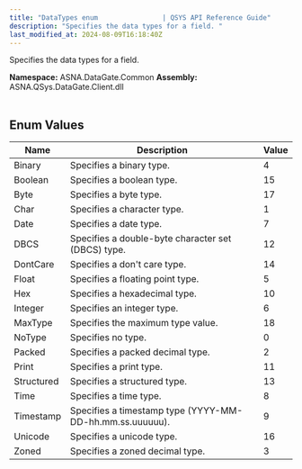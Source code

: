 ```yaml
---
title: "DataTypes enum                | QSYS API Reference Guide"
description: "Specifies the data types for a field. "
last_modified_at: 2024-08-09T16:18:40Z
---
```


Specifies the data types for a field.

**Namespace:** ASNA.DataGate.Common
**Assembly:** ASNA.QSys.DataGate.Client.dll
<br>
<br>

## Enum Values

| Name | Description | Value
| --- | --- | --- 
| Binary | Specifies a binary type. | 4 |
| Boolean | Specifies a boolean type. | 15 |
| Byte | Specifies a byte type. | 17 |
| Char | Specifies a character type. | 1 |
| Date | Specifies a date type. | 7 |
| DBCS | Specifies a double-byte character set (DBCS) type. | 12 |
| DontCare | Specifies a don't care type. | 14 |
| Float | Specifies a floating point type. | 5 |
| Hex | Specifies a hexadecimal type. | 10 |
| Integer | Specifies an integer type. | 6 |
| MaxType | Specifies the maximum type value. | 18 |
| NoType | Specifies no type. | 0 |
| Packed | Specifies a packed decimal type. | 2 |
| Print | Specifies a print type. | 11 |
| Structured | Specifies a structured type. | 13 |
| Time | Specifies a time type. | 8 |
| Timestamp | Specifies a timestamp type (YYYY-MM-DD-hh.mm.ss.uuuuuu). | 9 |
| Unicode | Specifies a unicode type. | 16 |
| Zoned | Specifies a zoned decimal type. | 3 |
